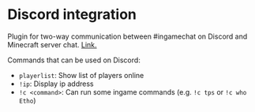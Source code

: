 # Discord integration
Plugin for two-way communication between #ingamechat on Discord and Minecraft server chat.
[Link.](https://www.spigotmc.org/resources/discordsrv.18494/)

Commands that can be used on Discord:
* `playerlist`: Show list of players online
* `!ip`: Display ip address
* `!c <command>`: Can run some ingame commands (e.g. `!c tps` or `!c who Etho`)
